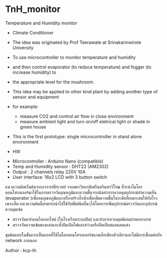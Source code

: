 # TnH_monitor
Temperature and Humidity monitor 

 * Climate Conditioner 
 * The idea was originated by Prof Teerawate at Srinakarinwirote University
 * To use microcontroller to monitor temperature and humidity 
 * and then control evaporator (to reduce temperature) and fogger (to increase humidity) to 
 * the appropriate level for the mushroom. 
 * This idea may be applied to other kind plant by adding another type of sensor and equipment
 * for example:
   - measure CO2 and control air flow in close environment
   - measure ambient light and turn on/off eletrical light or shade in green house

 * This is the first prototype: single microcontroller in stand alone environment
 * HW  
 - Microcontroller :          Arduino Nano (compatible) 
 - Temp and Humidity sensor : DHT22 (AM2302)
 - Output :                   2 channels relay 220V 10A 
 - User interface:            16x2 LCD with 3 button switch
 
แนวความคิดเริ่มต้นจากอาจารย์ธีรเวทย์ จากมหาวิทยาลัยศรีนครินทรวิโรฒ ที่จะนำไมโครคอนโทรลเลอร์มาใช้ในการตรวจวัดอุณหภูมิและความชื้นจากน้นทำการควบคุมอุปกรณ์ทำความเย็น (evaporator )เพื่อลดอุณหภูมิและเครื่องสร้างไอน้ำเพื่อเพิ่มความชื้นในระดับที่เหมาะสมให้กับโรงเพาะเห็ด
แนวความคิดนี้สามารถนำไปใช้กับพืชชนิดอื่นๆได้โดยการเพิ่มอุปกรณ์ตรวจวัดและอุปกรณ์ควบคุมเช่น
- ตรวจวัดคาร์บอนไดออกไซด์ (ในโรงเรือนระบบปิด) และทำการควบคุมพัดลมถ่ายเทอากาศ
- ตรวจวัดความเข้มของแสงและสั่งปิดเปิดไฟแสงสว่างหรือปิดเปิดสแลนลดแสง

ชุดต้นแบบในขั้นแรกเป็นแบบที่ใช้ไมโครคอนโทรลเลอร์ขนาดเล็กเพียงตัวเดียวและไม่มีการเชื่อมต่อกับ network ภายนอก

Author : kcp-th
